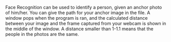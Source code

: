 Face Recognition can be used to identify a person, given an anchor photo of him/her. You can give the path for your anchor image in the file. A window pops when the program is ran,
and the calculated distance between your image and the frame captured from your webcam is shown in the middle of the window. A distance smaller than 1-1.1 means that the people 
in the photos are the same.
